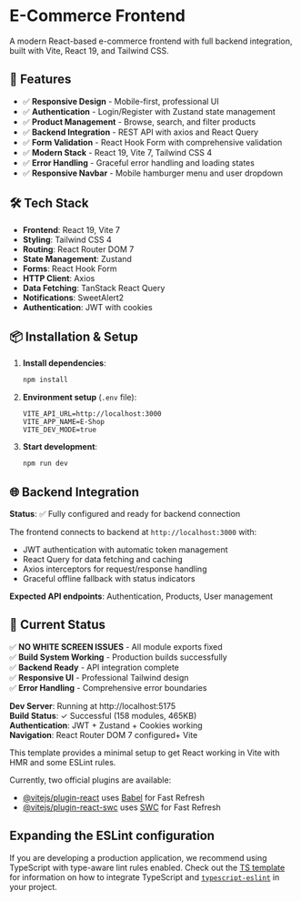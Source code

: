 # E-Commerce Frontend

A modern React-based e-commerce frontend with full backend integration, built with Vite, React 19, and Tailwind CSS.

## 🚀 Features

- ✅ **Responsive Design** - Mobile-first, professional UI
- ✅ **Authentication** - Login/Register with Zustand state management
- ✅ **Product Management** - Browse, search, and filter products
- ✅ **Backend Integration** - REST API with axios and React Query
- ✅ **Form Validation** - React Hook Form with comprehensive validation
- ✅ **Modern Stack** - React 19, Vite 7, Tailwind CSS 4
- ✅ **Error Handling** - Graceful error handling and loading states
- ✅ **Responsive Navbar** - Mobile hamburger menu and user dropdown

## 🛠 Tech Stack

- **Frontend**: React 19, Vite 7
- **Styling**: Tailwind CSS 4
- **Routing**: React Router DOM 7
- **State Management**: Zustand
- **Forms**: React Hook Form
- **HTTP Client**: Axios
- **Data Fetching**: TanStack React Query
- **Notifications**: SweetAlert2
- **Authentication**: JWT with cookies

## 📦 Installation & Setup

1. **Install dependencies**:
   ```bash
   npm install
   ```

2. **Environment setup** (`.env` file):
   ```env
   VITE_API_URL=http://localhost:3000
   VITE_APP_NAME=E-Shop
   VITE_DEV_MODE=true
   ```

3. **Start development**:
   ```bash
   npm run dev
   ```

## 🌐 Backend Integration

**Status**: ✅ Fully configured and ready for backend connection

The frontend connects to backend at `http://localhost:3000` with:
- JWT authentication with automatic token management
- React Query for data fetching and caching
- Axios interceptors for request/response handling
- Graceful offline fallback with status indicators

**Expected API endpoints**: Authentication, Products, User management

## 🎯 Current Status

✅ **NO WHITE SCREEN ISSUES** - All module exports fixed  
✅ **Build System Working** - Production builds successfully  
✅ **Backend Ready** - API integration complete  
✅ **Responsive UI** - Professional Tailwind design  
✅ **Error Handling** - Comprehensive error boundaries  

**Dev Server**: Running at http://localhost:5175  
**Build Status**: ✓ Successful (158 modules, 465KB)  
**Authentication**: JWT + Zustand + Cookies working  
**Navigation**: React Router DOM 7 configured+ Vite

This template provides a minimal setup to get React working in Vite with HMR and some ESLint rules.

Currently, two official plugins are available:

- [@vitejs/plugin-react](https://github.com/vitejs/vite-plugin-react/blob/main/packages/plugin-react) uses [Babel](https://babeljs.io/) for Fast Refresh
- [@vitejs/plugin-react-swc](https://github.com/vitejs/vite-plugin-react/blob/main/packages/plugin-react-swc) uses [SWC](https://swc.rs/) for Fast Refresh

## Expanding the ESLint configuration

If you are developing a production application, we recommend using TypeScript with type-aware lint rules enabled. Check out the [TS template](https://github.com/vitejs/vite/tree/main/packages/create-vite/template-react-ts) for information on how to integrate TypeScript and [`typescript-eslint`](https://typescript-eslint.io) in your project.
